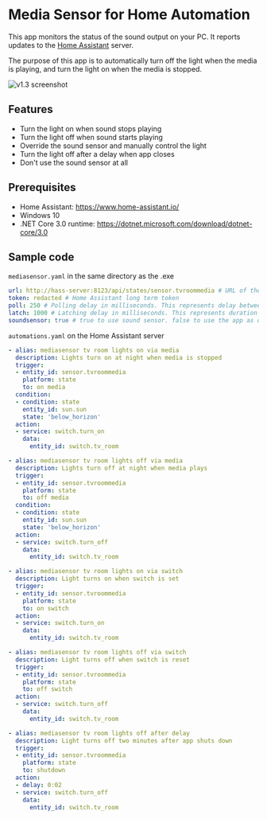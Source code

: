 # Media Sensor for Home Automation

This app monitors the status of the sound output on your PC.
It reports updates to the [Home Assistant](https://www.home-assistant.io/) server.

The purpose of this app is to automatically turn off the light when the media is playing,
and turn the light on when the media is stopped.

![v1.3 screenshot](https://user-images.githubusercontent.com/1673956/85217983-da524d00-b34a-11ea-82f5-2331772eb453.png)

## Features

* Turn the light on when sound stops playing
* Turn the light off when sound starts playing
* Override the sound sensor and manually control the light
* Turn the light off after a delay when app closes
* Don't use the sound sensor at all

## Prerequisites

* Home Assistant: https://www.home-assistant.io/
* Windows 10
* .NET Core 3.0 runtime: https://dotnet.microsoft.com/download/dotnet-core/3.0

## Sample code

`mediasensor.yaml` in the same directory as the .exe

```yaml
url: http://hass-server:8123/api/states/sensor.tvroommedia # URL of the API endpoint. See https://developers.home-assistant.io/docs/en/external_api_rest.html
token: redacted # Home Assistant long term token
poll: 250 # Polling delay in milliseconds. This represents delay between calls to the OS.
latch: 1000 # Latching delay in milliseconds. This represents duration of how long media state must be steady before making API call 
soundsensor: true # true to use sound sensor. false to use the app as on-off switch
```

`automations.yaml` on the Home Assistant server

```yaml
- alias: mediasensor tv room lights on via media
  description: Lights turn on at night when media is stopped
  trigger:
  - entity_id: sensor.tvroommedia
    platform: state
    to: on media
  condition:
  - condition: state
    entity_id: sun.sun
    state: 'below_horizon'
  action:
  - service: switch.turn_on
    data:
      entity_id: switch.tv_room

- alias: mediasensor tv room lights off via media
  description: Lights turn off at night when media plays
  trigger:
  - entity_id: sensor.tvroommedia
    platform: state
    to: off media
  condition:
  - condition: state
    entity_id: sun.sun
    state: 'below_horizon'
  action:
  - service: switch.turn_off
    data:
      entity_id: switch.tv_room

- alias: mediasensor tv room lights on via switch
  description: Light turns on when switch is set
  trigger:
  - entity_id: sensor.tvroommedia
    platform: state
    to: on switch
  action:
  - service: switch.turn_on
    data:
      entity_id: switch.tv_room

- alias: mediasensor tv room lights off via switch
  description: Light turns off when switch is reset
  trigger:
  - entity_id: sensor.tvroommedia
    platform: state
    to: off switch
  action:
  - service: switch.turn_off
    data:
      entity_id: switch.tv_room

- alias: mediasensor tv room lights off after delay
  description: Light turns off two minutes after app shuts down
  trigger:
  - entity_id: sensor.tvroommedia
    platform: state
    to: shutdown
  action:
  - delay: 0:02
  - service: switch.turn_off
    data:
      entity_id: switch.tv_room
```
